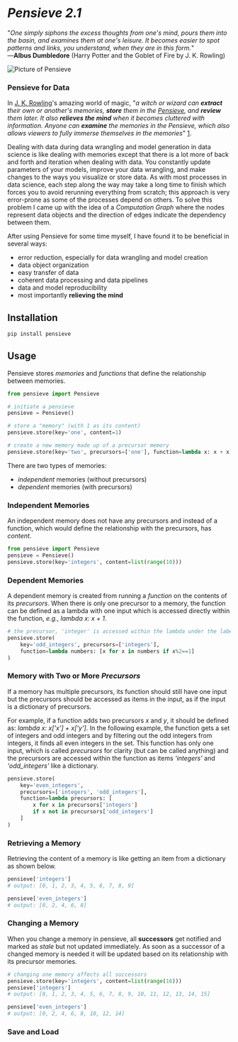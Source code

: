 # *Pensieve 2.1*

"*One simply siphons the excess thoughts from one's mind, pours them into the basin, and examines them at one's leisure. It becomes easier to spot patterns and links, you understand, when they are in this form.*"</br>
&mdash;**Albus Dumbledore** (Harry Potter and the Goblet of Fire by J. K. Rowling)

![Picture of Pensieve](https://raw.githubusercontent.com/idin/pensieve/master/pictures/pensieve.jpg)

### Pensieve for Data

In [J. K. Rowling](https://en.wikipedia.org/wiki/J._K._Rowling)'s amazing world of magic, 
"*a witch or wizard can **extract** their own or another's memories, **store** them in the [Pensieve](https://en.wikipedia.org/wiki/Magical_objects_in_Harry_Potter#Pensieve), 
and **review** them later. It also **relieves the mind** when it becomes cluttered with information. 
Anyone can **examine** the memories in the Pensieve, which also allows viewers to fully immerse 
themselves in the memories*" [1](https://en.wikipedia.org/wiki/Magical_objects_in_Harry_Potter#Pensieve). 

Dealing with data during data wrangling and model generation in data science is like dealing with memories 
except that there is a lot more of back and forth and iteration when dealing with data. 
You constantly update parameters of your models, improve your data wrangling, 
and make changes to the ways you visualize or store data. 
As with most processes in data science, each step along the way may take a long time to finish
which forces you to avoid rerunning everything from scratch; this approach is very error-prone as some 
of the processes depend on others. To solve this problem I came up with the idea of a *Computation Graph* 
where the nodes represent data objects and the direction of edges indicate the dependency between them. 

After using Pensieve for some time myself, I have found it to be beneficial in several ways:
* error reduction, especially for data wrangling and model creation
* data object organization
* easy transfer of data
* coherent data processing and data pipelines
* data and model reproducibility
* most importantly **relieving the mind**


## Installation
```bash
pip install pensieve
```

## Usage
Pensieve stores *memories* and *functions* that define the relationship between memories.

```python
from pensieve import Pensieve

# initiate a pensieve
pensieve = Pensieve()

# store a "memory" (with 1 as its content) 
pensieve.store(key='one', content=1)

# create a new memory made up of a precursor memory
pensieve.store(key='two', precursors=['one'], function=lambda x: x + x)
```

There are two types of memories:
- *independent* memories (without precursors)
- *dependent* memories (with precursors)

### Independent Memories
An independent memory does not have any precursors and instead of a function, 
which would define the relationship with the precursors, has *content*.

```python
from pensieve import Pensieve
pensieve = Pensieve()
pensieve.store(key='integers', content=list(range(10)))
```

### Dependent Memories
A dependent memory is created from running a *function* on the contents of 
its *precursors*. When there is only one precursor to a memory, the function can be
defined as a lambda with one input which is accessed directly within the function, 
*e.g.*, *lambda x: x + 1*.

```python
# the precursor, 'integer' is accessed within the lambda under the label: numbers
pensieve.store(
    key='odd_integers', precursors=['integers'],
    function=lambda numbers: [x for x in numbers if x%2==1]
)
```

### Memory with Two or More *Precursors*
If a memory has multiple precursors, its function should still have one input but 
the precursors should be accessed as items in the input, as if the input is a dictionary
of precursors.

For example, if a function adds two precursors *x* and *y*, it should be defined as:
*lambda x: x['x'] + x['y']*. In the following example, the function gets a set of integers and 
odd integers and by filtering out the odd integers from integers, it finds all even integers
in the set. This function has only one input, which is called *precursors* for clarity 
(but can be called anything) and the precursors are accessed within the function as 
items *'integers'* and *'odd_integers'* like a dictionary.

```python
pensieve.store(
    key='even_integers', 
    precursors=['integers', 'odd_integers'],
    function=lambda precursors: [
        x for x in precursors['integers'] 
        if x not in precursors['odd_integers']
    ]
)
```


### Retrieving a Memory
Retrieving the content of a memory is like getting an item from a dictionary as shown below.

```python
pensieve['integers']
# output: [0, 1, 2, 3, 4, 5, 6, 7, 8, 9]

pensieve['even_integers']
# output: [0, 2, 4, 6, 8]

```


### Changing a Memory
When you change a memory in pensieve, all **successors** get notified and marked as *stale* but not updated immediately.
As soon as a successor of a changed memory is needed it will be updated based on its relationship with its 
precursor memories.

```python
# changing one memory affects all successors
pensieve.store(key='integers', content=list(range(16)))
pensieve['integers']
# output: [0, 1, 2, 3, 4, 5, 6, 7, 8, 9, 10, 11, 12, 13, 14, 15]

pensieve['even_integers']
# output: [0, 2, 4, 6, 8, 10, 12, 14]
```

### Save and Load
